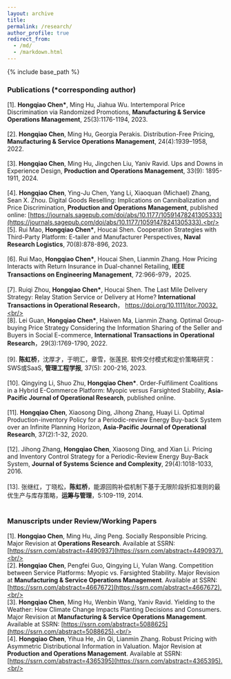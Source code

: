 ```yaml
---
layout: archive
title: 
permalink: /research/
author_profile: true
redirect_from:
  - /md/
  - /markdown.html
---
```


{% include base_path %}

### Publications (\*corresponding author)
[1]. **Hongqiao Chen\***, Ming Hu, Jiahua Wu. Intertemporal Price Discrimination via Randomized Promotions, **Manufacturing & Service Operations Management**, 25(3):1176-1194, 2023.<br/><br/>
[2]. **Hongqiao Chen**, Ming Hu, Georgia Perakis. Distribution-Free Pricing, **Manufacturing & Service Operations Management**, 24(4):1939–1958, 2022.<br/><br/>
[3]. **Hongqiao Chen**, Ming Hu, Jingchen Liu, Yaniv Ravid. Ups and Downs in Experience Design, **Production and Operations Management**, 33(9): 1895-1911, 2024.<br/><br/>
[4]. **Hongqiao Chen**, Ying-Ju Chen, Yang Li, Xiaoquan (Michael) Zhang, Sean X. Zhou. Digital Goods Reselling: Implications on Cannibalization and Price Discrimination, **Production and Operations Management**, published online: [https://journals.sagepub.com/doi/abs/10.1177/10591478241305333](https://journals.sagepub.com/doi/abs/10.1177/10591478241305333).<br/><br/>
[5]. Rui Mao, **Hongqiao Chen\***, Houcai Shen. Cooperation Strategies with Third-Party Platform: E-tailer and Manufacturer Perspectives, **Naval Research Logistics**, 70(8):878-896, 2023.<br/><br/>
[6]. Rui Mao, **Hongqiao Chen\***, Houcai Shen, Lianmin Zhang. How Pricing Interacts with Return Insurance in Dual-channel Retailing, **IEEE Transactions on Engineering Management**, 72:966-979，2025.<br/><br/>
[7]. Ruiqi Zhou, **Hongqiao Chen\***, Houcai Shen. The Last Mile Delivery Strategy: Relay Station Service or Delivery at Home? **International Transactions in Operational Research**， https://doi.org/10.1111/itor.70032.<br/><br/>
[8]. Lei Guan, **Hongqiao Chen\***, Haiwen Ma, Lianmin Zhang. Optimal Group-buying Price Strategy Considering the Information Sharing of the Seller and Buyers in Social E-commerce, **International Transactions in Operational Research**，29(3):1769-1790, 2022.<br/><br/>
[9]. **陈虹桥**，沈厚才，于明汇，章雪，张莲民. 软件交付模式和定价策略研究：SWS或SaaS, **管理工程学报**, 37(5): 200-216, 2023.<br/><br/>
[10]. Qingying Li, Shuo Zhu, **Hongqiao Chen\***. Order-Fulfiliment Coalitions in a Hybrid E-Commerce Platform: Myopic versus Farsighted Stability, **Asia-Pacific Journal of Operational Research**, published online.<br/><br/>
[11]. **Hongqiao Chen**, Xiaosong Ding, Jihong Zhang, Huayi Li. Optimal Production-inventory Policy for a Periodic-review Energy Buy-back System over an Infinite Planning Horizon, **Asia-Pacific Journal of Operational Research**, 37(2):1-32, 2020.<br/><br/>
[12]. Jihong Zhang, **Hongqiao Chen**, Xiaosong Ding, and Xian Li. Pricing and Inventory Control Strategy for a Periodic-Review Energy Buy-Back System, **Journal of Systems Science and Complexity**, 29(4):1018-1033, 2016.<br/><br/>
[13]. 张继红，丁晓松，**陈虹桥**，能源回购补偿机制下基于无限阶段折扣准则的最优生产与库存策略，**运筹与管理**，5:109-119, 2014.<br/><br/>

### Manuscripts under Review/Working Papers
[1]. **Hongqiao Chen**, Ming Hu, Jing Peng. Socially Responsible Pricing. Major Revision at **Operations Research**. Available at SSRN: [https://ssrn.com/abstract=4490937](https://ssrn.com/abstract=4490937).<br/><br/>
[2]. **Hongqiao Chen**, Pengfei Guo, Qingying Li, Yulan Wang. Competition between Service Platforms: Myopic vs. Farsighted Stability. Major Revision at **Manufacturing & Service Operations Management**. Available at SSRN: [https://ssrn.com/abstract=4667672](https://ssrn.com/abstract=4667672).<br/><br/>
[3]. **Hongqiao Chen**, Ming Hu, Wenbin Wang, Yaniv Ravid. Yielding to the Weather: How Climate Change Impacts Planting Decisions and Consumers. Major Revision at **Manufacturing & Service Operations Management**.  Available at SSRN: [https://ssrn.com/abstract=5088625](https://ssrn.com/abstract=5088625).<br/><br/>
[4]. **Hongqiao Chen**, Yihua He, Jin Qi, Lianmin Zhang. Robust Pricing with Asymmetric Distributional Information in Valuation. Major Revision at **Production and Operations Management**. Available at SSRN: [https://ssrn.com/abstract=4365395](https://ssrn.com/abstract=4365395).<br/><br/>
